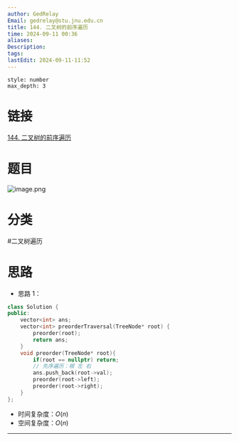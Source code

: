 ```yaml
---
author: GedRelay
Email: gedrelay@stu.jnu.edu.cn
title: 144. 二叉树的前序遍历
time: 2024-09-11 00:36
aliases: 
Description: 
tags: 
lastEdit: 2024-09-11-11:52
---
```


```toc
style: number
max_depth: 3
```

# 链接
[144. 二叉树的前序遍历](https://leetcode.cn/problems/binary-tree-preorder-traversal/) 

# 题目
![image.png](https://ged-pic-bed.oss-cn-guangzhou.aliyuncs.com/img/202409110037236.png)


# 分类
#二叉树遍历 

# 思路
- 思路 1：


```cpp
class Solution {
public:
    vector<int> ans;
    vector<int> preorderTraversal(TreeNode* root) {
        preorder(root);
        return ans;
    }
    void preorder(TreeNode* root){
        if(root == nullptr) return;
        // 先序遍历：根 左 右
        ans.push_back(root->val);
        preorder(root->left);
        preorder(root->right);
    }
};
```


- 时间复杂度：${O\left( n \right)  }$ 
- 空间复杂度：${O\left( n \right)  }$ 


---

